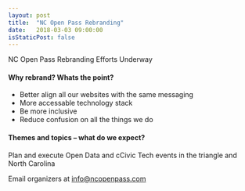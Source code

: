```yaml
---
layout: post
title:  "NC Open Pass Rebranding"
date:   2018-03-03 09:00:00
isStaticPost: false
---
```


NC Open Pass Rebranding Efforts Underway

#### Why rebrand? Whats the point?

* Better align all our websites with the same messaging
* More accessable technology stack
* Be more inclusive
* Reduce confusion on all the things we do

#### Themes and topics – what do we expect?

Plan and execute Open Data and cCivic Tech events in the triangle and North Carolina

Email organizers at [info@ncopenpass.com](mailto:info@ncopenpass.com)